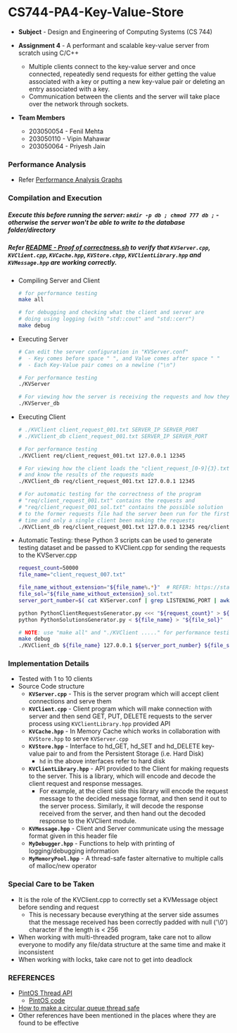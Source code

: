# CS744-PA4-Key-Value-Store

- **Subject** - Design and Engineering of Computing Systems (CS 744)

- **Assignment 4** - A performant and scalable key-value server from scratch using C/C++
    - Multiple clients connect to the key-value server and once connected, repeatedly send requests for either getting the value associated with a key or putting a new key-value pair or deleting an entry associated with a key.
    - Communication between the clients and the server will take place over the network through sockets.
    
- **Team Members**
    - 203050054 - Fenil Mehta
    - 203050110 - Vipin Mahawar
    - 203050064 - Priyesh Jain

### Performance Analysis

- Refer [Performance Analysis Graphs](Performance%20Analysis%20Graphs)


### Compilation and Execution

##### Execute this before running the server: `mkdir -p db ; chmod 777 db ;` - otherwise the server won't be able to write to the database folder/directory

##### Refer [README - Proof of correctness.sh](./README%20-%20Proof%20of%20correctness.sh) to verify that `KVServer.cpp`, `KVClient.cpp`, `KVCache.hpp`, `KVStore.chpp`, `KVClientLibrary.hpp` and `KVMessage.hpp` are working correctly.

- Compiling Server and Client

    ```sh
    # for performance testing
    make all
  
    # for debugging and checking what the client and server are
    # doing using logging (with "std::cout" and "std::cerr")
    make debug
    ```

- Executing Server

    ```sh
    # Can edit the server configuration in "KVServer.conf"
    #  - Key comes before space " ", and Value comes after space " "
    #  - Each Key-Value pair comes on a newline ("\n")
    
    # For performance testing
    ./KVServer
    
    # For viewing how the server is receiving the requests and how they are being served
    ./KVServer_db
    ```

- Executing Client

    ```sh
    # ./KVClient client_request_001.txt SERVER_IP SERVER_PORT
    # ./KVClient_db client_request_001.txt SERVER_IP SERVER_PORT
    
    # For performance testing
    ./KVClient req/client_request_001.txt 127.0.0.1 12345
    
    # For viewing how the client loads the "client_request_[0-9]{3}.txt"
    # and know the results of the requests made
    ./KVClient_db req/client_request_001.txt 127.0.0.1 12345

    # For automatic testing for the correctness of the program
    # "req/client_request_001.txt" contains the requests and
    # "req/client_request_001_sol.txt" contains the possible solution
    # to the former requests file had the server been run for the first
    # time and only a single client been making the requests
    ./KVClient_db req/client_request_001.txt 127.0.0.1 12345 req/client_request_001_sol.txt
    ```
  
- Automatic Testing: these Python 3 scripts can be used to generate testing dataset and be passed to KVClient.cpp for sending the requests to the KVServer.cpp

    ```sh
    request_count=50000
    file_name="client_request_007.txt"
    
    file_name_without_extension="${file_name%.*}"  # REFER: https://stackoverflow.com/questions/965053/extract-filename-and-extension-in-bash
    file_sol="${file_name_without_extension}_sol.txt"
    server_port_number=$( cat KVServer.conf | grep LISTENING_PORT | awk '{print $2}' )
    
    python PythonClientRequestsGenerator.py <<< "${request_count}" > ${file_name} 
    python PythonSolutionsGenerator.py < ${file_name} > "${file_sol}" 
    
    # NOTE: use "make all" and "./KVClient ....." for performance testing
    make debug
    ./KVClient_db ${file_name} 127.0.0.1 ${server_port_number} ${file_sol} 
    ```


### Implementation Details

- Tested with 1 to 10 clients    
- Source Code structure
    - **`KVServer.cpp`** - This is the server program which will accept client connections and serve them
    - **`KVClient.cpp`** - Client program which will make connection with server and then send GET, PUT, DELETE requests to the server process using `KVClientLibrary.hpp` provided API
    - **`KVCache.hpp`** - In Memory Cache which works in collaboration with `KVStore.hpp` to serve `KVServer.cpp`
    - **`KVStore.hpp`** - Interface to hd_GET, hd_SET and hd_DELETE key-value pair to and from the Persistent Storage (i.e. Hard Disk)
        - `hd` in the above interfaces refer to hard disk
    - **`KVClientLibrary.hpp`** - API provided to the Client for making requests to the server. This is a library, which will encode and decode the client request and response messages.
        - For example, at the client side this library will encode the request message to the decided message format, and then send it out to the server process. Similarly, it will decode the response received from the server, and then hand out the decoded response to the KVClient module.
    - **`KVMessage.hpp`** - Client and Server communicate using the message format given in this header file
    - **`MyDebugger.hpp`** - Functions to help with printing of logging/debugging information
    - **`MyMemoryPool.hpp`** - A thread-safe faster alternative to multiple calls of malloc/new operator


### Special Care to be Taken

- It is the role of the KVClient.cpp to correctly set a KVMessage object before sending and request
    - This is necessary because everything at the server side assumes that the message received has been correctly padded with null ('\0') character if the length is < 256  
- When working with multi-threaded program, take care not to allow everyone to modify any file/data structure at the same time and make it inconsistent
- When working with locks, take care not to get into deadlock


### REFERENCES

- [PintOS Thread API](https://github.com/guilload/cs140/blob/master/ps0/pintos_thread.h)
    - [PintOS code](http://people.cs.ksu.edu/~bstinson/courses/cis520/grandepintos.proj1/threads/synch.c)
- [How to make a circular queue thread safe](https://stackoverflow.com/questions/15751410/how-do-i-make-a-circular-queue-thread-safe)
- Other references have been mentioned in the places where they are found to be effective
